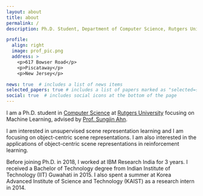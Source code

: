 ```yaml
---
layout: about
title: about
permalink: /
description: Ph.D. Student, Department of Computer Science, Rutgers University &middot; <a href='/assets/pdf/GautamSingh_CV.pdf'>CV</a>

profile:
  align: right
  image: prof_pic.png
  address: >
    <p>617 Bowser Road</p>
    <p>Piscataway</p>
    <p>New Jersey</p>

news: true  # includes a list of news items
selected_papers: true # includes a list of papers marked as "selected={true}"
social: true  # includes social icons at the bottom of the page
---
```


I am a Ph.D. student in [Computer Science](https://www.cs.rutgers.edu/) at [Rutgers University](http://www.rutgers.edu/) focusing on Machine Learning, advised by [Prof. Sungjin Ahn](http://sungjinahn.com/). 

I am interested in unsupervised scene representation learning and I am focusing on object-centric scene representations. I am also interested in the applications of object-centric scene representations in reinforcement learning.

Before joining Ph.D. in 2018, I worked at IBM Research India for 3 years. I received a Bachelor of Technology degree from Indian Institute of Technology (IIT) Guwahati in 2015. I also spent a summer at Korea Advanced Institute of Science and Technology (KAIST) as a research intern in 2014.

